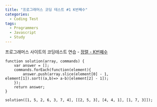 ```yaml
---
title: "프로그래머스 코딩 테스트 #1 K번째수"
categories:
  - Coding Test
tags:
  - Programmers
  - Javascript
  - Study
---
```


프로그래머스 사이트의 코딩테스트 연습 - [정렬 - K번째수](https://programmers.co.kr/learn/courses/30/lessons/42748)

```
function solution(array, commands) {
    var answer = [];
    commands.forEach(function(element){
        answer.push(array.slice(element[0] - 1, element[1]).sort((a,b)=> a-b)[element[2] - 1]);
    });
    return answer;
}

solution([1, 5, 2, 6, 3, 7, 4], [[2, 5, 3], [4, 4, 1], [1, 7, 3]]);
```